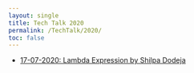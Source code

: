 ```yaml
---
layout: single
title: Tech Talk 2020
permalink: /TechTalk/2020/
toc: false
---
```


- [17-07-2020: Lambda Expression by Shilpa Dodeja](https://github.com/CppIndia-UserGroup/CppIndia-SessionDocuments/blob/master/17-07-2020/Lambda_Updated.pdf)
